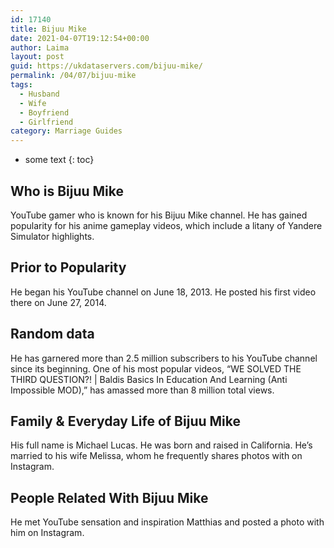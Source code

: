 ```yaml
---
id: 17140
title: Bijuu Mike
date: 2021-04-07T19:12:54+00:00
author: Laima
layout: post
guid: https://ukdataservers.com/bijuu-mike/
permalink: /04/07/bijuu-mike
tags:
  - Husband
  - Wife
  - Boyfriend
  - Girlfriend
category: Marriage Guides
---
```


* some text
{: toc}


## Who is Bijuu Mike
                  
                  
                  
YouTube gamer who is known for his Bijuu Mike channel. He has gained popularity for his anime gameplay videos, which include a litany of Yandere Simulator highlights. 
                  
              
            
              
            
                
                
                
## Prior to Popularity
                  
                  
                  
He began his YouTube channel on June 18, 2013. He posted his first video there on June 27, 2014. 
                  
              
            
              
            
                
                
                
## Random data
                  
                  
                  
He has garnered more than 2.5 million subscribers to his YouTube channel since its beginning. One of his most popular videos, &#8220;WE SOLVED THE THIRD QUESTION?! | Baldis Basics In Education And Learning (Anti Impossible MOD),&#8221; has amassed more than 8 million total views. 
                  
              
            
              
            
                
                
                
## Family & Everyday Life of Bijuu Mike
                  
                  
                  
His full name is Michael Lucas. He was born and raised in California. He&#8217;s married to his wife Melissa, whom he frequently shares photos with on Instagram. 
                  
              
            
              
            
                
                
                
## People Related With Bijuu Mike
                  
                  
                  
He met YouTube sensation and inspiration Matthias and posted a photo with him on Instagram. 
                  
              
            
              
            
                
              
            
              
              
            
            
              
            
          
          
          